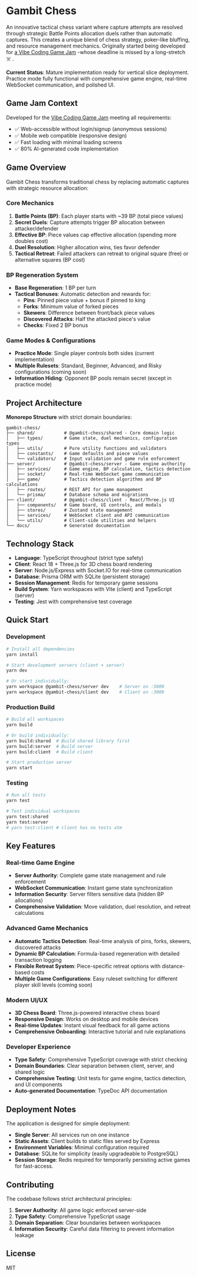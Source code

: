 # Gambit Chess

An innovative tactical chess variant where capture attempts are resolved through strategic Battle Points allocation duels rather than automatic captures. This creates a unique blend of chess strategy, poker-like bluffing, and resource management mechanics. Originally started being developed for [a Vibe Coding Game Jam](https://x.com/levelsio/status/1901660771505021314) -whose deadline is missed by a long-stretch ☠️ .

**Current Status**: Mature implementation ready for vertical slice deployment. Practice mode fully functional with comprehensive game engine, real-time WebSocket communication, and polished UI.

## Game Jam Context

Developed for the [Vibe Coding Game Jam](https://x.com/levelsio/status/1901660771505021314) meeting all requirements:
- ✅ Web-accessible without login/signup (anonymous sessions)
- ✅ Mobile web compatible (responsive design)
- ✅ Fast loading with minimal loading screens
- ✅ 80% AI-generated code implementation

## Game Overview

Gambit Chess transforms traditional chess by replacing automatic captures with strategic resource allocation:

### Core Mechanics
1. **Battle Points (BP)**: Each player starts with ~39 BP (total piece values)
2. **Secret Duels**: Capture attempts trigger BP allocation between attacker/defender
3. **Effective BP**: Piece values cap effective allocation (spending more doubles cost)
4. **Duel Resolution**: Higher allocation wins, ties favor defender
5. **Tactical Retreat**: Failed attackers can retreat to original square (free) or alternative squares (BP cost)

### BP Regeneration System
- **Base Regeneration**: 1 BP per turn
- **Tactical Bonuses**: Automatic detection and rewards for:
  - **Pins**: Pinned piece value + bonus if pinned to king
  - **Forks**: Minimum value of forked pieces
  - **Skewers**: Difference between front/back piece values
  - **Discovered Attacks**: Half the attacked piece's value
  - **Checks**: Fixed 2 BP bonus

### Game Modes & Configurations
- **Practice Mode**: Single player controls both sides (current implementation)
- **Multiple Rulesets**: Standard, Beginner, Advanced, and Risky configurations (coming soon)
- **Information Hiding**: Opponent BP pools remain secret (except in practice mode)

## Project Architecture

**Monorepo Structure** with strict domain boundaries:

```
gambit-chess/
├── shared/           # @gambit-chess/shared - Core domain logic
│   ├── types/        # Game state, duel mechanics, configuration types
│   ├── utils/        # Pure utility functions and validators
│   ├── constants/    # Game defaults and piece values
│   └── validators/   # Input validation and game rule enforcement
├── server/           # @gambit-chess/server - Game engine authority
│   ├── services/     # Game engine, BP calculation, tactics detection
│   ├── socket/       # Real-time WebSocket game communication
│   ├── game/         # Tactics detection algorithms and BP calculations
│   ├── routes/       # REST API for game management
│   └── prisma/       # Database schema and migrations
├── client/           # @gambit-chess/client - React/Three.js UI
│   ├── components/   # Game board, UI controls, and modals
│   ├── stores/       # Zustand state management
│   ├── services/     # WebSocket client and API communication
│   └── utils/        # Client-side utilities and helpers
└── docs/             # Generated documentation
```

## Technology Stack

- **Language**: TypeScript throughout (strict type safety)
- **Client**: React 18 + Three.js for 3D chess board rendering
- **Server**: Node.js/Express with Socket.IO for real-time communication
- **Database**: Prisma ORM with SQLite (persistent storage)
- **Session Management**: Redis for temporary game sessions
- **Build System**: Yarn workspaces with Vite (client) and TypeScript (server)
- **Testing**: Jest with comprehensive test coverage

## Quick Start

### Development
```bash
# Install all dependencies
yarn install

# Start development servers (client + server)
yarn dev

# Or start individually:
yarn workspace @gambit-chess/server dev    # Server on :5000
yarn workspace @gambit-chess/client dev    # Client on :3000
```

### Production Build
```bash
# Build all workspaces
yarn build

# Or build individually:
yarn build:shared  # Build shared library first
yarn build:server  # Build server
yarn build:client  # Build client

# Start production server
yarn start
```

### Testing
```bash
# Run all tests
yarn test

# Test individual workspaces
yarn test:shared
yarn test:server
# yarn test:client # client has no tests atm
```

## Key Features

### Real-time Game Engine
- **Server Authority**: Complete game state management and rule enforcement
- **WebSocket Communication**: Instant game state synchronization
- **Information Security**: Server filters sensitive data (hidden BP allocations)
- **Comprehensive Validation**: Move validation, duel resolution, and retreat calculations

### Advanced Game Mechanics
- **Automatic Tactics Detection**: Real-time analysis of pins, forks, skewers, discovered attacks
- **Dynamic BP Calculation**: Formula-based regeneration with detailed transaction logging
- **Flexible Retreat System**: Piece-specific retreat options with distance-based costs
- **Multiple Game Configurations**: Easy ruleset switching for different player skill levels (coming soon)

### Modern UI/UX
- **3D Chess Board**: Three.js-powered interactive chess board
- **Responsive Design**: Works on desktop and mobile devices
- **Real-time Updates**: Instant visual feedback for all game actions
- **Comprehensive Onboarding**: Interactive tutorial and rule explanations

### Developer Experience
- **Type Safety**: Comprehensive TypeScript coverage with strict checking
- **Domain Boundaries**: Clear separation between client, server, and shared logic
- **Comprehensive Testing**: Unit tests for game engine, tactics detection, and UI components
- **Auto-generated Documentation**: TypeDoc API documentation

## Deployment Notes

The application is designed for simple deployment:
- **Single Server**: All services run on one instance
- **Static Assets**: Client builds to static files served by Express
- **Environment Variables**: Minimal configuration required
- **Database**: SQLite for simplicity (easily upgradeable to PostgreSQL)
- **Session Storage**: Redis required for temporarily persisting active games for fast-access.

## Contributing

The codebase follows strict architectural principles:
1. **Server Authority**: All game logic enforced server-side
2. **Type Safety**: Comprehensive TypeScript usage
3. **Domain Separation**: Clear boundaries between workspaces
4. **Information Security**: Careful data filtering to prevent information leakage



## License

MIT